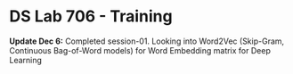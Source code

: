 # DS Lab 706 - Training

**Update Dec 6:** Completed session-01. Looking into Word2Vec (Skip-Gram, Continuous Bag-of-Word models) for Word Embedding matrix for Deep Learning

